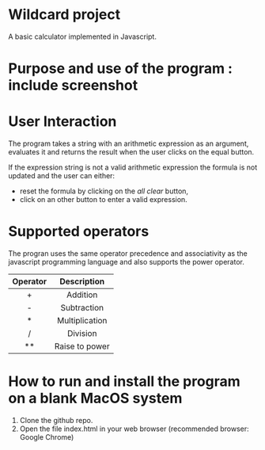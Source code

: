 # Wildcard project
A basic calculator implemented in Javascript.

# Purpose and use of the program : include screenshot

# User Interaction
The program takes a string with an arithmetic expression as an argument, evaluates it and returns the result when the user clicks on the equal button.

If the expression string is not a valid arithmetic expression the formula is not updated and the user can  either:

- reset the formula by clicking on the _all clear_ button,
- click on an other button to enter a valid expression.

# Supported operators

The progran uses the same operator precedence and associativity as the javascript programming language and also supports the power operator.

| Operator      |  Description   |
| :-----------: |:--------------:|
|       +       |    Addition    |
|       -       |   Subtraction  |
|       *       | Multiplication |
|       /       |    Division    |
|       **      | Raise to power |

# How to run and install the program on a blank MacOS system

1. Clone the github repo.
2. Open the file index.html in your web browser (recommended browser: Google Chrome)
